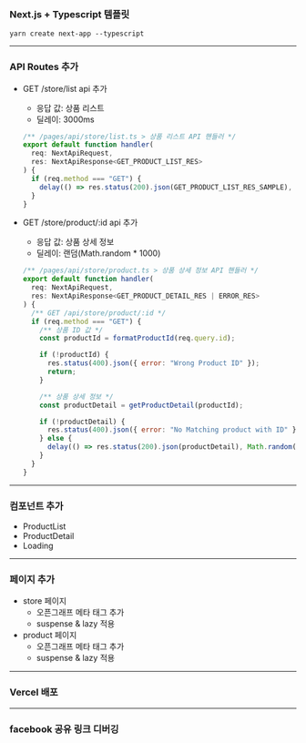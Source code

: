 ### Next.js + Typescript 템플릿

`yarn create next-app --typescript`

---

### API Routes 추가

- GET /store/list api 추가

  - 응답 값: 상품 리스트
  - 딜레이: 3000ms

  ```javascript
  /** /pages/api/store/list.ts > 상품 리스트 API 핸들러 */
  export default function handler(
    req: NextApiRequest,
    res: NextApiResponse<GET_PRODUCT_LIST_RES>
  ) {
    if (req.method === "GET") {
      delay(() => res.status(200).json(GET_PRODUCT_LIST_RES_SAMPLE), 3000);
    }
  }
  ```

- GET /store/product/:id api 추가

  - 응답 값: 상품 상세 정보
  - 딜레이: 랜덤(Math.random \* 1000)

  ```javascript
  /** /pages/api/store/product.ts > 상품 상세 정보 API 핸들러 */
  export default function handler(
    req: NextApiRequest,
    res: NextApiResponse<GET_PRODUCT_DETAIL_RES | ERROR_RES>
  ) {
    /** GET /api/store/product/:id */
    if (req.method === "GET") {
      /** 상품 ID 값 */
      const productId = formatProductId(req.query.id);

      if (!productId) {
        res.status(400).json({ error: "Wrong Product ID" });
        return;
      }

      /** 상품 상세 정보 */
      const productDetail = getProductDetail(productId);

      if (!productDetail) {
        res.status(400).json({ error: "No Matching product with ID" });
      } else {
        delay(() => res.status(200).json(productDetail), Math.random() * 1000);
      }
    }
  }
  ```

---

### 컴포넌트 추가

- ProductList
- ProductDetail
- Loading

---

### 페이지 추가

- store 페이지
  - 오픈그래프 메타 태그 추가
  - suspense & lazy 적용
- product 페이지
  - 오픈그래프 메타 태그 추가
  - suspense & lazy 적용

---

### Vercel 배포

---

### facebook 공유 링크 디버깅
